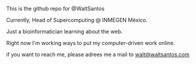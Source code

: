 This is the github repo for @WaltSantos

Currently, Head of Supercomputing @ INMEGEN México. 

Just a bioinformatician learning about the web. 

Right now I'm working ways to put my computer-driven work online. 

if you want to reach me, please adrees me a mail to walt@waltsantos.com 
